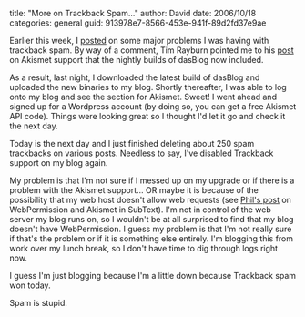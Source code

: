 
title: "More on Trackback Spam..."
author: David
date: 2006/10/18
categories: general
guid: 913978e7-8566-453e-941f-89d2fd37e9ae

Earlier this week, I [posted](/blog/2006/10/16/trackback-spam-deluge/) on some major problems I was having with trackback spam. By way of a comment, Tim Rayburn pointed me to his [post](http://timrayburn.net/blog/upgrading-to-dasblog-1-9-6288/) on Akismet support that the nightly builds of dasBlog now included. 

As a result, last night, I downloaded the latest build of dasBlog and uploaded the new binaries to my blog. Shortly thereafter, I was able to log onto my blog and see the section for Akismet. Sweet! I went ahead and signed up for a Wordpress account (by doing so, you can get a free Akismet API code). Things were looking great so I thought I'd let it go and check it the next day. 

Today is the next day and I just finished deleting about 250 spam trackbacks on various posts. Needless to say, I've disabled Trackback support on my blog again. 

My problem is that I'm not sure if I messed up on my upgrade or if there is a problem with the Akismet support... OR maybe it is because of the possibility that my web host doesn't allow web requests (see [Phil's post](http://haacked.com/archive/2006/10/17/Why_Oh_Why_Couldnt_WebPermission_Be_Part_Of_Medium_Trust.aspx) on WebPermission and Akismet in SubText). I'm not in control of the web server my blog runs on, so I wouldn't be at all surprised to find that my blog doesn't have WebPermission. I guess my problem is that I'm not really sure if that's the problem or if it is something else entirely. I'm blogging this from work over my lunch break, so I don't have time to dig through logs right now. 

I guess I'm just blogging because I'm a little down because Trackback spam won today. 

Spam is stupid.

